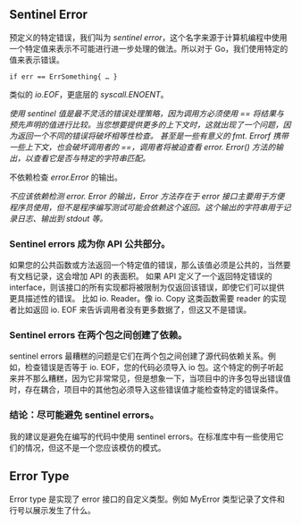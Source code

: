 ## Sentinel Error

预定义的特定错误，我们叫为 *sentinel error*，这个名字来源于计算机编程中使用一个特定值来表示不可能进行进一步处理的做法。所以对于 Go，我们使用特定的值来表示错误。

 `if err == ErrSomething{ … }`

类似的 *io.EOF*，更底层的 *syscall.ENOENT*。

*使用 sentinel 值是最不灵活的错误处理策略，因为调用方必须使用 == 将结果与预先声明的值进行比较。当您想要提供更多的上下文时，这就出现了一个问题，因为返回一个不同的错误将破坏相等性检查。*
*甚至是一些有意义的 fmt. Errorf 携带一些上下文，也会破坏调用者的 ==，调用者将被迫查看 error. Error() 方法的输出，以查看它是否与特定的字符串匹配。*

不依赖检查 *error.Error* 的输出。

*不应该依赖检测 error. Error 的输出，Error 方法存在于 error 接口主要用于方便程序员使用，但不是程序编写测试可能会依赖这个返回。这个输出的字符串用于记录日志、输出到 stdout 等。*

### Sentinel errors 成为你 API 公共部分。

如果您的公共函数或方法返回一个特定值的错误，那么该值必须是公共的，当然要有文档记录，这会增加 API 的表面积。
如果 API 定义了一个返回特定错误的 interface，则该接口的所有实现都将被限制为仅返回该错误，即使它们可以提供更具描述性的错误。
比如 io. Reader。像 io. Copy 这类函数需要 reader 的实现者比如返回 io. EOF 来告诉调用者没有更多数据了，但这又不是错误。

### Sentinel errors 在两个包之间创建了依赖。

sentinel errors 最糟糕的问题是它们在两个包之间创建了源代码依赖关系。例如，检查错误是否等于 io. EOF，您的代码必须导入 io 包。这个特定的例子听起来并不那么糟糕，因为它非常常见，但是想象一下，当项目中的许多包导出错误值时，存在耦合，项目中的其他包必须导入这些错误值才能检查特定的错误条件。

### 结论：尽可能避免 sentinel errors。

我的建议是避免在编写的代码中使用 sentinel errors。在标准库中有一些使用它们的情况，但这不是一个您应该模仿的模式。

## Error Type

Error type 是实现了 error 接口的自定义类型。例如 MyError 类型记录了文件和行号以展示发生了什么。
